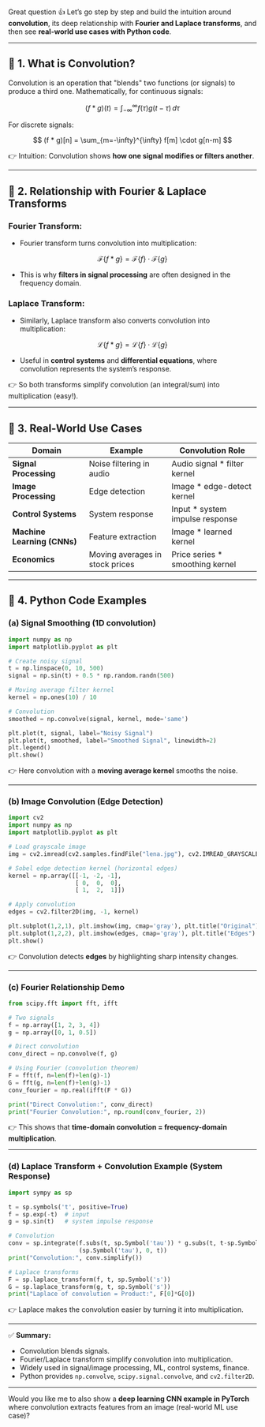 Great question 👍 Let’s go step by step and build the intuition around **convolution**, its deep relationship with **Fourier and Laplace transforms**, and then see **real-world use cases with Python code**.

---

## 🔹 1. What is Convolution?

Convolution is an operation that "blends" two functions (or signals) to produce a third one.
Mathematically, for continuous signals:

$$
(f * g)(t) = \int_{-\infty}^{\infty} f(\tau) g(t - \tau) \, d\tau
$$

For discrete signals:

$$
(f * g)[n] = \sum_{m=-\infty}^{\infty} f[m] \cdot g[n-m]
$$

👉 Intuition: Convolution shows **how one signal modifies or filters another**.

---

## 🔹 2. Relationship with Fourier & Laplace Transforms

### Fourier Transform:

* Fourier transform turns convolution into multiplication:

$$
\mathcal{F}\{f * g\} = \mathcal{F}\{f\} \cdot \mathcal{F}\{g\}
$$

* This is why **filters in signal processing** are often designed in the frequency domain.

### Laplace Transform:

* Similarly, Laplace transform also converts convolution into multiplication:

$$
\mathcal{L}\{f * g\} = \mathcal{L}\{f\} \cdot \mathcal{L}\{g\}
$$

* Useful in **control systems** and **differential equations**, where convolution represents the system’s response.

👉 So both transforms simplify convolution (an integral/sum) into multiplication (easy!).

---

## 🔹 3. Real-World Use Cases

| Domain                      | Example                         | Convolution Role                 |
| --------------------------- | ------------------------------- | -------------------------------- |
| **Signal Processing**       | Noise filtering in audio        | Audio signal \* filter kernel    |
| **Image Processing**        | Edge detection                  | Image \* edge-detect kernel      |
| **Control Systems**         | System response                 | Input \* system impulse response |
| **Machine Learning (CNNs)** | Feature extraction              | Image \* learned kernel          |
| **Economics**               | Moving averages in stock prices | Price series \* smoothing kernel |

---

## 🔹 4. Python Code Examples

### (a) **Signal Smoothing (1D convolution)**

```python
import numpy as np
import matplotlib.pyplot as plt

# Create noisy signal
t = np.linspace(0, 10, 500)
signal = np.sin(t) + 0.5 * np.random.randn(500)

# Moving average filter kernel
kernel = np.ones(10) / 10

# Convolution
smoothed = np.convolve(signal, kernel, mode='same')

plt.plot(t, signal, label="Noisy Signal")
plt.plot(t, smoothed, label="Smoothed Signal", linewidth=2)
plt.legend()
plt.show()
```

👉 Here convolution with a **moving average kernel** smooths the noise.

---

### (b) **Image Convolution (Edge Detection)**

```python
import cv2
import numpy as np
import matplotlib.pyplot as plt

# Load grayscale image
img = cv2.imread(cv2.samples.findFile("lena.jpg"), cv2.IMREAD_GRAYSCALE)

# Sobel edge detection kernel (horizontal edges)
kernel = np.array([[-1, -2, -1],
                   [ 0,  0,  0],
                   [ 1,  2,  1]])

# Apply convolution
edges = cv2.filter2D(img, -1, kernel)

plt.subplot(1,2,1), plt.imshow(img, cmap='gray'), plt.title("Original")
plt.subplot(1,2,2), plt.imshow(edges, cmap='gray'), plt.title("Edges")
plt.show()
```

👉 Convolution detects **edges** by highlighting sharp intensity changes.

---

### (c) **Fourier Relationship Demo**

```python
from scipy.fft import fft, ifft

# Two signals
f = np.array([1, 2, 3, 4])
g = np.array([0, 1, 0.5])

# Direct convolution
conv_direct = np.convolve(f, g)

# Using Fourier (convolution theorem)
F = fft(f, n=len(f)+len(g)-1)
G = fft(g, n=len(f)+len(g)-1)
conv_fourier = np.real(ifft(F * G))

print("Direct Convolution:", conv_direct)
print("Fourier Convolution:", np.round(conv_fourier, 2))
```

👉 This shows that **time-domain convolution = frequency-domain multiplication**.

---

### (d) **Laplace Transform + Convolution Example (System Response)**

```python
import sympy as sp

t = sp.symbols('t', positive=True)
f = sp.exp(-t)  # input
g = sp.sin(t)   # system impulse response

# Convolution
conv = sp.integrate(f.subs(t, sp.Symbol('tau')) * g.subs(t, t-sp.Symbol('tau')), 
                    (sp.Symbol('tau'), 0, t))
print("Convolution:", conv.simplify())

# Laplace transforms
F = sp.laplace_transform(f, t, sp.Symbol('s'))
G = sp.laplace_transform(g, t, sp.Symbol('s'))
print("Laplace of convolution = Product:", F[0]*G[0])
```

👉 Laplace makes the convolution easier by turning it into multiplication.

---

✅ **Summary:**

* Convolution blends signals.
* Fourier/Laplace transform simplify convolution into multiplication.
* Widely used in signal/image processing, ML, control systems, finance.
* Python provides `np.convolve`, `scipy.signal.convolve`, and `cv2.filter2D`.

---

Would you like me to also show a **deep learning CNN example in PyTorch** where convolution extracts features from an image (real-world ML use case)?
